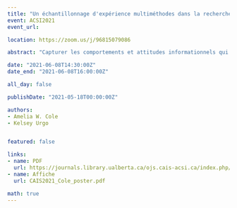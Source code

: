 ```yaml
---
title: "Un échantillonnage d'expérience multiméthodes dans la recherche sur le comportement informationnel"
event: ACSI2021
event_url:

location: https://zoom.us/j/96815079086

abstract: "Capturer les comportements et attitudes informationnels qui se produisent dans des milieux naturels est un défi. Les méthodes d'observation sont souvent des proxys intrusifs ou rétrospectifs, qui peuvent changer les comportements ou déformer les attitudes. La technologie permet de nouvelles approches de la collecte de données quantitatives in situ, mais explore rarement les réflexions qualitatives ; informant les chercheur.e.s de ce qui s'est passé, mais pas nécessairement pourquoi. Des travaux récents utilisent des approches multiméthodes qui combinent des données quantitatives, des expériences de suivi, des sentiments et des comportements au fil du temps, avec des données qualitatives pour mieux comprendre les expériences subjectives. Cette affiche a deux objectifs principaux : (1) présenter les méthodes d'échantillonnage par expérience (« experience sampling methods », ESM) aux informaticien.ne.s et bibliothécaires, et (2) montrer comment les mesures quantitatives traditionnelles de ESM peuvent être étendues par des mesures qualitatives."

date: "2021-06-08T14:30:00Z"
date_end: "2021-06-08T16:00:00Z"

all_day: false

publishDate: "2021-05-18T00:00:00Z"

authors:
- Amelia W. Cole
- Kelsey Urgo


featured: false

links:
- name: PDF
  url: https://journals.library.ualberta.ca/ojs.cais-acsi.ca/index.php/cais-asci/article/view/1187/1030
- name: Affiche
  url: CAIS2021_Cole_poster.pdf

math: true
---
```

